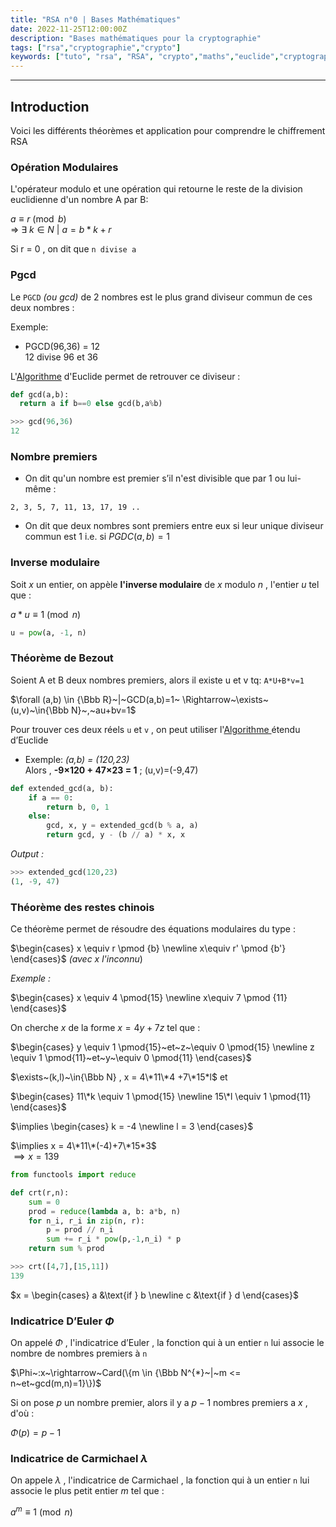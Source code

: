 ```yaml
---
title: "RSA n°0 | Bases Mathématiques"
date: 2022-11-25T12:00:00Z
description: "Bases mathématiques pour la cryptographie"
tags: ["rsa","cryptographie","crypto"]
keywords: ["tuto", "rsa", "RSA", "crypto","maths","euclide","cryptographie","cryptography","pgcd"]
---
```

[//]: <> (Created By Vozec 25/11/2021)
---
## Introduction
Voici les différents théorèmes et application pour comprendre le chiffrement RSA

### Opération Modulaires

L'opérateur modulo et une opération qui retourne le reste de la division euclidienne d'un nombre A par B:

$a \equiv r \pmod b$  
$\Rightarrow~\exists~k \in N~|~a = b*k + r$

Si r = 0 , on dit que ``n divise a``

### Pgcd

Le ``PGCD`` *(ou gcd)* de 2 nombres est le plus grand diviseur commun de ces deux nombres :

Exemple:
  - PGCD(96,36) = 12  
  12 divise 96 et 36

L'[Algorithme](https://fr.wikipedia.org/wiki/Algorithme_d%27Euclide) d'Euclide permet de retrouver ce diviseur :

```python
def gcd(a,b):
  return a if b==0 else gcd(b,a%b)
```
```python
>>> gcd(96,36)
12
```


### Nombre premiers

- On dit qu'un nombre est premier s’il n'est divisible que par 1 ou lui-même :  
```
2, 3, 5, 7, 11, 13, 17, 19 ..
```

- On dit que deux nombres sont premiers entre eux si leur unique diviseur commun est 1 i.e. si $PGDC(a,b)=1$   

### Inverse modulaire
Soit $x$ un entier, on appèle **l'inverse modulaire** de $x$ modulo $n$ , l'entier $u$ tel que :

$a*u \equiv 1 \pmod n$

```python
u = pow(a, -1, n)
```

### Théorème de Bezout

Soient A et B deux nombres premiers, alors il existe u et v tq: ``A*U+B*v=1``

$\forall (a,b) \in {\Bbb R}~|~GCD(a,b)=1~ \Rightarrow~\exists~(u,v)~\in{\Bbb N}~,~au+bv=1$

Pour trouver ces deux réels ``u`` et ``v`` , on peut utiliser l'[Algorithme ](https://fr.wikipedia.org/wiki/Algorithme_d%27Euclide_étendu)étendu d’Euclide

- Exemple: *(a,b) = (120,23)*  
  Alors , **-9×120 + 47×23 = 1** ; (u,v)=(-9,47)

```python
def extended_gcd(a, b):
    if a == 0:
        return b, 0, 1
    else:
        gcd, x, y = extended_gcd(b % a, a)
        return gcd, y - (b // a) * x, x
```
*Output :*
```python
>>> extended_gcd(120,23)
(1, -9, 47)
```

### Théorème des restes chinois

Ce théorème permet de résoudre des équations modulaires du type :

$\begin{cases}
x \equiv r  \pmod {b} \newline
x\equiv r' \pmod {b'}
\end{cases}$
*(avec x l'inconnu*)

*Exemple :*  

$\begin{cases}
x \equiv 4  \pmod{15} \newline
x\equiv 7 \pmod {11}
\end{cases}$

On cherche $x$ de la forme $x=4y+7z$ tel que :  

$\begin{cases}
y \equiv 1 \pmod{15}~et~z~\equiv 0  \pmod{15} \newline
z \equiv 1 \pmod{11}~et~y~\equiv 0  \pmod{11}
\end{cases}$

$\exists~(k,l)~\in{\Bbb N} , x = 4\*11\*4 +7\*15*l$  et

$\begin{cases}
11\*k \equiv 1 \pmod{15} \newline
15\*l \equiv 1 \pmod{11}
\end{cases}$

$\implies \begin{cases}
k = -4 \newline
l = 3
\end{cases}$  

$\implies x = 4\*11\*(-4)+7\*15*3$  
$\implies x = 139$

```python
from functools import reduce

def crt(r,n):
    sum = 0
    prod = reduce(lambda a, b: a*b, n)
    for n_i, r_i in zip(n, r):
        p = prod // n_i
        sum += r_i * pow(p,-1,n_i) * p
    return sum % prod

```

```python
>>> crt([4,7],[15,11])
139
```

$x = \begin{cases}
   a &\text{if } b \newline
   c &\text{if } d
\end{cases}$

### Indicatrice D’Euler $\Phi$


On appelé $\Phi$  , l'indicatrice d’Euler , la fonction qui à un entier ``n`` lui associe le nombre de nombres premiers à ``n``

$\Phi~:x~\rightarrow~Card(\{m \in {\Bbb N^{*}~|~m <= n~et~gcd(m,n)=1}\})$

Si on pose $p$ un nombre premier, alors il y a $p-1$ nombres premiers a $x$ , d'où :

$\Phi(p) = p-1$

### Indicatrice de Carmichael $\lambda$
On appele $\lambda$ , l'indicatrice de Carmichael , la fonction qui à un entier ``n`` lui associe le plus petit entier $m$ tel que :  

$a^m \equiv 1 \pmod n$
